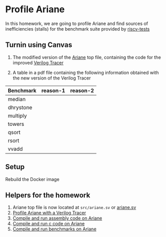 # Profile Ariane

In this homework, we are going to profile Ariane and find sources of inefficiencies (stalls)
for the benchmark suite provided by [riscv-tests](https://github.com/riscv/riscv-tests)

## Turnin using Canvas

1. The modified version of the [Ariane](https://bitbucket.org/taylor-bsg/cse548-18sp-hw/src/master/hw1/src/ariane.sv) top file, containing the
code for the improved [Verilog Tracer](tracer.md)

2. A table in a pdf file containing the following information obtained with the new version of the Verilog Tracer

| Benchmark |    reason-1  |  reason-2 |
|----------|-------------|----------|
| median | | |
| dhrystone | | |
| multiply | | |
| towers | | |
| qsort | | |
| rsort | | |
| vvadd | | |

## Setup

Rebuild the Docker image

## Helpers for the homework

1. Ariane top file is now located at `src/ariane.sv` or [ariane.sv](https://bitbucket.org/taylor-bsg/cse548-18sp-hw/src/master/hw1/src/ariane.sv)
2. [Profile Ariane with a Verilog Tracer](tracer.md)
3. [Compile and run assembly code on Ariane](assembly.md)
4. [Compile and run c code on Ariane](c.md)
5. [Compile and run benchmarks on Ariane](benchmark.md)
